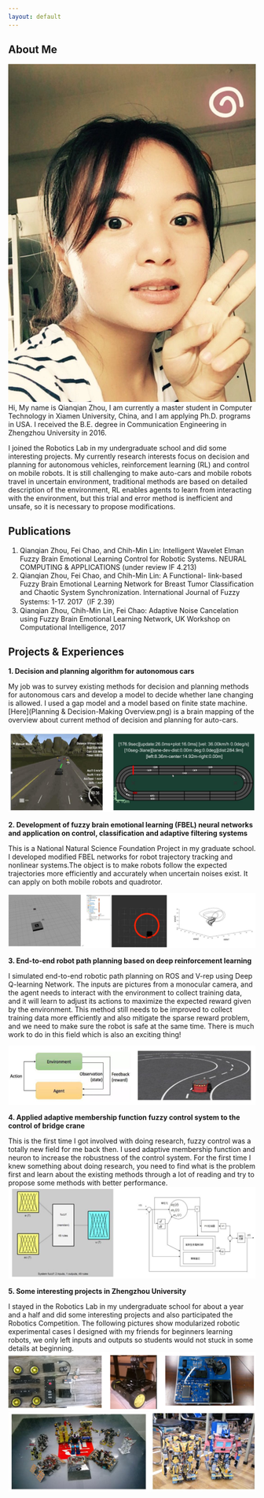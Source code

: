 ```yaml
---
layout: default
---
```


## About Me

<img class="profile-picture" src="selfi.jpg">
Hi, My name is Qianqian Zhou, I am currently a master student in Computer Technology in Xiamen University, China, and I am applying Ph.D. programs in USA. I received the B.E. degree in Communication Engineering in Zhengzhou University in 2016.

I joined the Robotics Lab in my undergraduate school and did some interesting projects. My currently research interests focus on decision and planning for autonomous vehicles, reinforcement learning (RL) and control on mobile robots. It is still challenging to make auto-cars and mobile robots travel in uncertain environment, traditional methods are based on detailed description of the environment, RL enables agents to learn from interacting with the environment, but this trial and error method is inefficient and unsafe, so it is necessary to propose modifications.




## Publications

1. Qianqian Zhou, Fei Chao, and Chih-Min Lin: Intelligent Wavelet Elman Fuzzy Brain Emotional Learning Control for Robotic Systems. NEURAL COMPUTING & APPLICATIONS  (under review IF 4.213)
2. Qianqian Zhou, Fei Chao, and Chih-Min Lin: A Functional- link-based Fuzzy Brain Emotional Learning Network for Breast Tumor Classification and Chaotic System Synchronization. International Journal of Fuzzy Systems: 1-17. 2017（IF 2.39）
3. Qianqian Zhou, Chih-Min Lin, Fei Chao: Adaptive Noise Cancelation using Fuzzy Brain Emotional Learning Network, UK Workshop on Computational Intelligence, 2017


## Projects & Experiences

 **1. Decision and planning algorithm for autonomous cars**

My job was to survey existing methods for decision and planning methods for autonomous cars and develop a model to decide whether lane changing is allowed. I used a gap model and a model based on finite state machine. [Here](Planning & Decision-Making Overview.png) is a brain mapping of the overview about current method of decision and planning for auto-cars.

<img src="uisee.jpg" />




 **2. Development of fuzzy brain emotional learning (FBEL) neural networks and application on control, classification and adaptive filtering systems**

This is a National Natural Science Foundation Project in my graduate school. I developed modified FBEL networks for robot trajectory tracking and nonlinear systems.The object is to make robots follow the expected trajectories more efficiently and accurately when uncertain noises exist. It can apply on both mobile robots and quadrotor.


<img src="xmu.jpg" />

 **3. End-to-end robot path planning based on deep reinforcement learning**

I simulated end-to-end robotic path planning on ROS and V-rep using Deep Q-learning Network. The inputs are pictures from a monocular camera, and the agent needs to interact with the environment to collect training data, and it will learn to adjust its actions to maximize  the expected reward given by the environment. This method still needs to be improved to collect training data more efficiently and also mitigate the sparse reward problem, and we need to make sure the robot is safe at the same time. There is much work to do in this field which is also an exciting thing!


<img src="dqn.jpg" />

**4. Applied adaptive membership function fuzzy control system to the control of bridge crane**

This is the first time I got involved with doing research, fuzzy control was a totally new field for me back then. I used adaptive membership function and neuron to increase the robustness of the control system. For the first time I knew something about doing research, you need to find what is the problem first and learn about the existing methods through a lot of reading and try to propose some methods with better performance. 
<img src="zju.jpg" />

 **5. Some interesting projects in Zhengzhou University**

I stayed in the Robotics Lab in my undergraduate school for about a year and a half and did some interesting projects and also participated the Robotics Competition. The following pictures show modularized robotic experimental cases I designed with my friends for beginners learning robots, we only left inputs and outputs so students would not stuck in some details at beginning.
<img src="zzu2.png" />
<img src="zzu3.jpg" />


